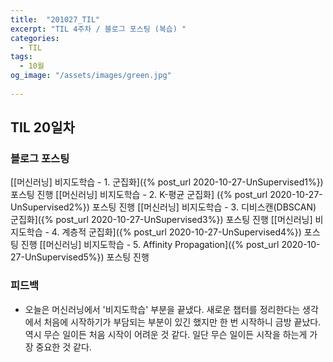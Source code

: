 ```yaml
---
title:  "201027_TIL"
excerpt: "TIL 4주차 / 블로그 포스팅 (복습) "
categories:
  - TIL
tags:
  - 10월
og_image: "/assets/images/green.jpg"
  
---
```

## TIL 20일차

### 블로그 포스팅
[[머신러닝] 비지도학습 - 1. 군집화]({% post_url 2020-10-27-UnSupervised1%}) 포스팅 진행
[[머신러닝] 비지도학습 - 2. K-평균 군집화] ({% post_url 2020-10-27-UnSupervised2%}) 포스팅 진행
[[머신러닝] 비지도학습 - 3. 디비스캔(DBSCAN) 군집화]({% post_url 2020-10-27-UnSupervised3%}) 포스팅 진행
[[머신러닝] 비지도학습 - 4. 계층적 군집화]({% post_url 2020-10-27-UnSupervised4%}) 포스팅 진행
[[머신러닝] 비지도학습 - 5. Affinity Propagation]({% post_url 2020-10-27-UnSupervised5%}) 포스팅 진행

### 피드백
- 오늘은 머신러닝에서 '비지도학습' 부분을 끝냈다. 새로운 챕터를 정리한다는 생각에서 처음에 시작하기가 부담되는 부분이 있긴 했지만 한 번 시작하니 금방 끝났다. 역시 무슨 일이든 처음 시작이 어려운 것 같다. 일단 무슨 일이든 시작을 하는게 가장 중요한 것 같다. 